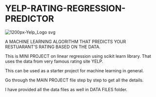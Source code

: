 # YELP-RATING-REGRESSION-PREDICTOR

![1200px-Yelp_Logo svg](https://user-images.githubusercontent.com/39798643/56911936-d1aa1200-6acb-11e9-879b-5a9a49efe1e9.png)





A MACHINE LEARNING ALGORITHM THAT PREDICTS YOUR RESTUARANT'S RATING BASED ON THE DATA.


This is MINI PROJECT on linear regression using scikit learn library. That uses the data from very famous rating site YELP.


This can be used as a starter project for machine learning in general.


Go through the MAIN PROJECT file step by step to get all the details.

I have provided all the data files as well in DATA FILES folder.
